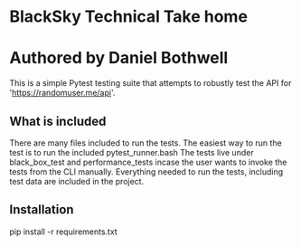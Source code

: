 # BlackSky Technical Take home
# Authored by Daniel Bothwell


This is a simple Pytest testing suite that attempts to robustly test the API for 'https://randomuser.me/api'.

## What is included

There are many files included to run the tests. The easiest way to run the test is to run the included pytest_runner.bash
The tests live under black_box_test and performance_tests incase the user wants to invoke the tests from the CLI manually. 
Everything needed to run the tests, including test data are included in the project. 

## Installation

pip install -r requirements.txt
